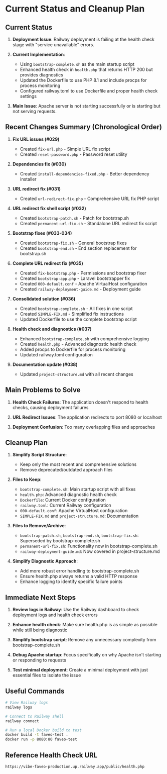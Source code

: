 # Current Status and Cleanup Plan

## Current Status

1. **Deployment Issue**: Railway deployment is failing at the health check stage with "service unavailable" errors.

2. **Current Implementation**:
   - Using `bootstrap-complete.sh` as the main startup script
   - Enhanced health check in `health.php` that returns HTTP 200 but provides diagnostics
   - Updated the Dockerfile to use PHP 8.1 and include procps for process monitoring
   - Configured railway.toml to use Dockerfile and proper health check settings

3. **Main Issue**: Apache server is not starting successfully or is starting but not serving requests.

## Recent Changes Summary (Chronological Order)

1. **Fix URL issues (#029)**
   - Created `fix-url.php` - Simple URL fix script
   - Created `reset-password.php` - Password reset utility

2. **Dependencies fix (#030)**
   - Created `install-dependencies-fixed.php` - Better dependency installer

3. **URL redirect fix (#031)**
   - Created `url-redirect-fix.php` - Comprehensive URL fix PHP script

4. **URL redirect fix shell script (#032)**
   - Created `bootstrap-patch.sh` - Patch for bootstrap.sh
   - Created `permanent-url-fix.sh` - Standalone URL redirect fix script

5. **Bootstrap fixes (#033-034)**
   - Created `bootstrap-fix.sh` - General bootstrap fixes
   - Created `bootstrap-end.sh` - End section replacement for bootstrap.sh

6. **Complete URL redirect fix (#035)**
   - Created `fix-bootstrap.php` - Permissions and bootstrap fixer
   - Created `bootstrap-app.php` - Laravel bootstrapper fix
   - Created `000-default.conf` - Apache VirtualHost configuration
   - Created `railway-deployment-guide.md` - Deployment guide

7. **Consolidated solution (#036)**
   - Created `bootstrap-complete.sh` - All fixes in one script
   - Created `SIMPLE-FIX.md` - Simplified fix instructions
   - Updated Dockerfile to use the complete bootstrap script

8. **Health check and diagnostics (#037)**
   - Enhanced `bootstrap-complete.sh` with comprehensive logging
   - Created `health.php` - Advanced diagnostic health check
   - Added procps to Dockerfile for process monitoring
   - Updated railway.toml configuration

9. **Documentation update (#038)**
   - Updated `project-structure.md` with all recent changes

## Main Problems to Solve

1. **Health Check Failures**: The application doesn't respond to health checks, causing deployment failures

2. **URL Redirect Issues**: The application redirects to port 8080 or localhost

3. **Deployment Confusion**: Too many overlapping files and approaches

## Cleanup Plan

1. **Simplify Script Structure**:
   - Keep only the most recent and comprehensive solutions
   - Remove deprecated/outdated approach files

2. **Files to Keep**:
   - `bootstrap-complete.sh`: Main startup script with all fixes
   - `health.php`: Advanced diagnostic health check
   - `Dockerfile`: Current Docker configuration
   - `railway.toml`: Current Railway configuration
   - `000-default.conf`: Apache VirtualHost configuration
   - `SIMPLE-FIX.md` and `project-structure.md`: Documentation

3. **Files to Remove/Archive**:
   - `bootstrap-patch.sh`, `bootstrap-end.sh`, `bootstrap-fix.sh`: Superseded by bootstrap-complete.sh
   - `permanent-url-fix.sh`: Functionality now in bootstrap-complete.sh
   - `railway-deployment-guide.md`: Now covered in project-structure.md

4. **Simplify Diagnostic Approach**:
   - Add more robust error handling to bootstrap-complete.sh
   - Ensure health.php always returns a valid HTTP response
   - Enhance logging to identify specific failure points

## Immediate Next Steps

1. **Review logs in Railway**: Use the Railway dashboard to check deployment logs and health check errors

2. **Enhance health check**: Make sure health.php is as simple as possible while still being diagnostic

3. **Simplify bootstrap script**: Remove any unnecessary complexity from bootstrap-complete.sh

4. **Debug Apache startup**: Focus specifically on why Apache isn't starting or responding to requests

5. **Test minimal deployment**: Create a minimal deployment with just essential files to isolate the issue

## Useful Commands

```bash
# View Railway logs
railway logs

# Connect to Railway shell
railway connect

# Run a local Docker build to test
docker build -t faveo-test .
docker run -p 8080:80 faveo-test
```

## Reference Health Check URL

`https://vibe-faveo-production.up.railway.app/public/health.php` 
